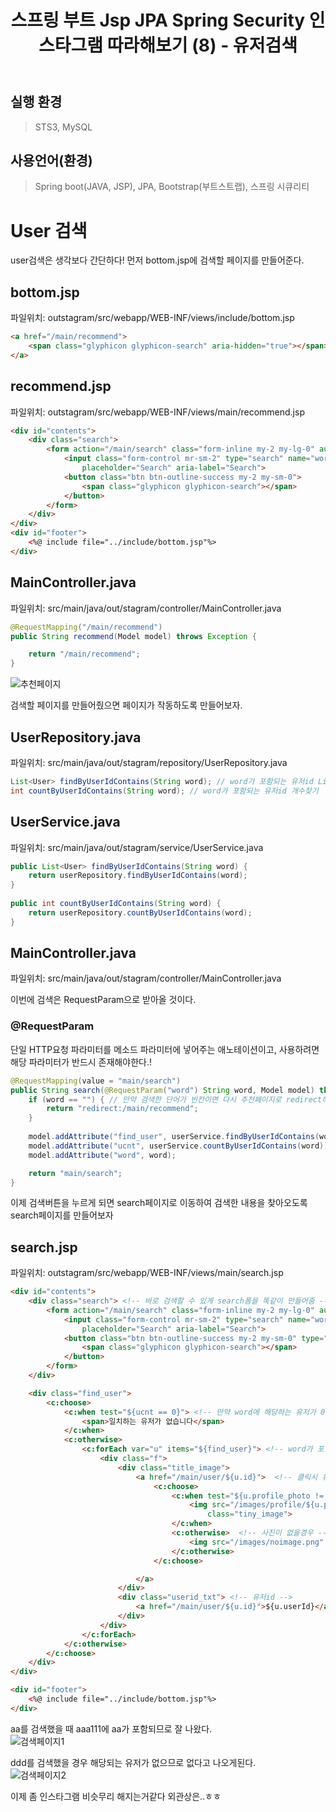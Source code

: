 ﻿---
title: "스프링 부트 Jsp JPA Spring Security 인스타그램 따라해보기 (8) - 유저검색"
categories: springboot
comments: true
---

## 실행 환경
 > STS3, MySQL

## 사용언어(환경)
 > Spring boot(JAVA, JSP), JPA, Bootstrap(부트스트랩), 스프링 시큐리티

# User 검색
 user검색은 생각보다 간단하다! 먼저 bottom.jsp에 검색할 페이지를 만들어준다.

## bottom.jsp
 파일위치: outstagram/src/webapp/WEB-INF/views/include/bottom.jsp

```html
<a href="/main/recommend">
	<span class="glyphicon glyphicon-search" aria-hidden="true"></span>
</a>
```

## recommend.jsp
 파일위치: outstagram/src/webapp/WEB-INF/views/main/recommend.jsp

```html
<div id="contents">
	<div class="search">
		<form action="/main/search" class="form-inline my-2 my-lg-0" autocomplete="off">
			<input class="form-control mr-sm-2" type="search" name="word"
				placeholder="Search" aria-label="Search">
			<button class="btn btn-outline-success my-2 my-sm-0">
				<span class="glyphicon glyphicon-search"></span>
			</button>
		</form>
	</div>
</div>
<div id="footer">
	<%@ include file="../include/bottom.jsp"%>
</div>
```

## MainController.java
 파일위치: src/main/java/out/stagram/controller/MainController.java

```java
@RequestMapping("/main/recommend")
public String recommend(Model model) throws Exception {

	return "/main/recommend";
}
```

![추천페이지](../../../assets/8-1.JPG)  

검색할 페이지를 만들어줬으면 페이지가 작동하도록 만들어보자.  

## UserRepository.java
 파일위치: src/main/java/out/stagram/repository/UserRepository.java

```java
List<User> findByUserIdContains(String word); // word가 포함되는 유저id List찾기
int countByUserIdContains(String word); // word가 포함되는 유저id 개수찾기
```

## UserService.java
 파일위치: src/main/java/out/stagram/service/UserService.java

```java
public List<User> findByUserIdContains(String word) {
	return userRepository.findByUserIdContains(word);
}
	
public int countByUserIdContains(String word) {
	return userRepository.countByUserIdContains(word);
}
```

## MainController.java
 파일위치: src/main/java/out/stagram/controller/MainController.java

이번에 검색은 RequestParam으로 받아올 것이다.  

### @RequestParam
 단일 HTTP요청 파라미터를 메소드 파라미터에 넣어주는 애노테이션이고, 사용하려면
 해당 파라미터가 반드시 존재해야한다.!

```java
@RequestMapping(value = "main/search")
public String search(@RequestParam("word") String word, Model model) throws Exception {
	if (word == "") { // 만약 검색한 단어가 빈칸이면 다시 추천페이지로 redirect하기
		return "redirect:/main/recommend";
	}
		
	model.addAttribute("find_user", userService.findByUserIdContains(word)); // 단어가 포함된 유저list 
	model.addAttribute("ucnt", userService.countByUserIdContains(word)); // 단어포함된 user의 수
	model.addAttribute("word", word);

	return "main/search";
}
```

이제 검색버튼을 누르게 되면 search페이지로 이동하여 검색한 내용을 찾아오도록 search페이지를 만들어보자

## search.jsp
 파일위치: outstagram/src/webapp/WEB-INF/views/main/search.jsp

```html
<div id="contents">
	<div class="search"> <!-- 바로 검색할 수 있게 search폼을 똑같이 만들어줌 -->
		<form action="/main/search" class="form-inline my-2 my-lg-0" autocomplete="off">
			<input class="form-control mr-sm-2" type="search" name="word"
				placeholder="Search" aria-label="Search">
			<button class="btn btn-outline-success my-2 my-sm-0" type="submit">
				<span class="glyphicon glyphicon-search"></span>
			</button>
		</form>
	</div>

	<div class="find_user">
		<c:choose>
			<c:when test="${ucnt == 0}"> <!-- 만약 word에 해당하는 유저가 0일 경우 -->
				<span>일치하는 유저가 없습니다</span>
			</c:when>
			<c:otherwise>
				<c:forEach var="u" items="${find_user}"> <!-- word가 포함된 유저들의 list -->
					<div class="f">
						<div class="title_image">
							<a href="/main/user/${u.id}">  <!-- 클릭시 유저페이지로 이동 -->
								<c:choose>
									<c:when test="${u.profile_photo != null}"> <!-- 사진이 있을경우 -->
										<img src="/images/profile/${u.profile_photo}"
											class="tiny_image">
									</c:when>
									<c:otherwise>  <!-- 사진이 없을경우 -->
										<img src="/images/noimage.png" class="tiny_image">
									</c:otherwise>
								</c:choose>

							</a>
						</div>
						<div class="userid_txt"> <!-- 유저id -->
							<a href="/main/user/${u.id}">${u.userId}</a>
						</div>
					</div>
				</c:forEach>
			</c:otherwise>
		</c:choose>
	</div>
</div>

<div id="footer">
	<%@ include file="../include/bottom.jsp"%>
</div>
```

aa를 검색했을 때 aaa111에 aa가 포함되므로 잘 나왔다.  
![검색페이지1](../../../assets/8-2.JPG)  

ddd를 검색했을 경우 해당되는 유저가 없으므로 없다고 나오게된다.  
![검색페이지2](../../../assets/8-3.JPG)  

이제 좀 인스타그램 비슷무리 해지는거같다 외관상은..ㅎㅎ